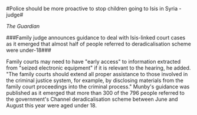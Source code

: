 #Police should be more proactive to stop children going to Isis in Syria - judge#

*The Guardian*

###Family judge announces guidance to deal with Isis-linked court cases as it emerged that almost half of people referred to deradicalisation scheme were under-18###

Family courts may need to have "early access" to information extracted from "seized electronic equipment" if it is relevant to the hearing, he added. 
"The family courts should extend all proper assistance to those involved in the criminal justice system, for example, by disclosing materials from the family court proceedings into the criminal process."
Munby's guidance was published as it emerged that more than 300 of the 796 people referred to the government's Channel deradicalisation scheme between June and August this year were aged under 18.
